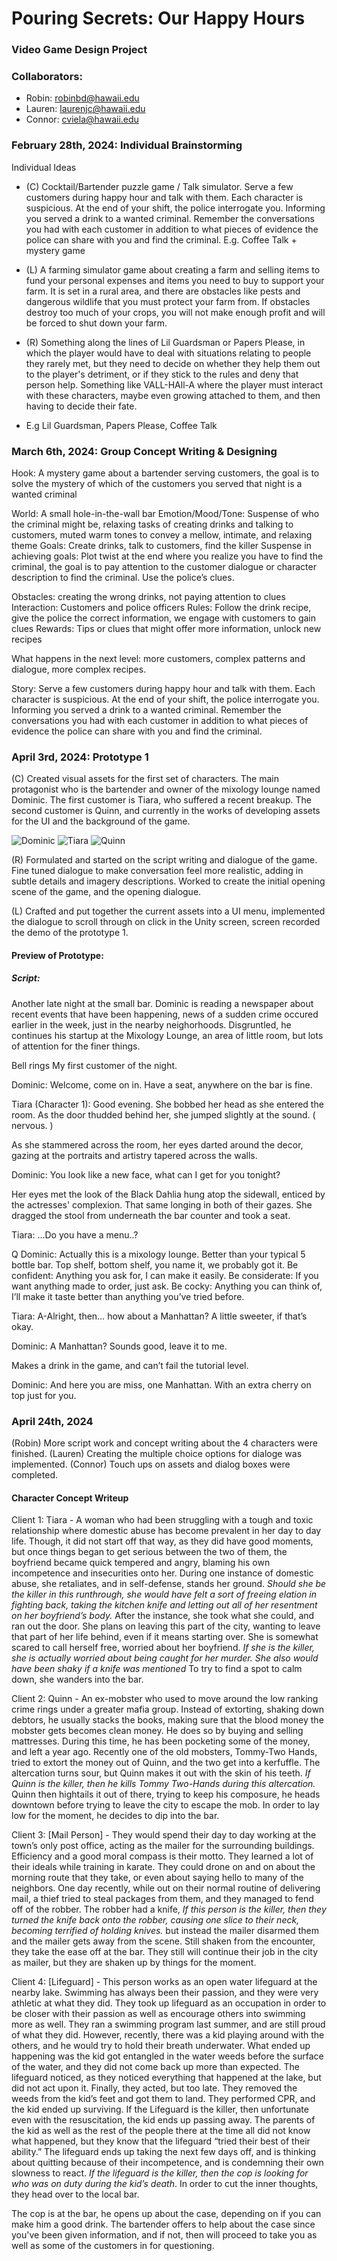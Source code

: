 # Pouring Secrets: Our Happy Hours
### Video Game Design Project

### Collaborators:
* Robin: robinbd@hawaii.edu
* Lauren: laurenjc@hawaii.edu
* Connor: cviela@hawaii.edu

### February 28th, 2024: Individual Brainstorming
Individual Ideas
* (C) Cocktail/Bartender puzzle game / Talk simulator. Serve a few customers during happy hour and talk with them. Each character is suspicious. At the end of your shift, the police interrogate you. Informing you served a drink to a wanted criminal. Remember the conversations you had with each customer in addition to what pieces of evidence the police can share with you and find the criminal.
E.g. Coffee Talk + mystery game

* (L) A farming simulator game about creating a farm and selling items to fund your personal expenses and items you need to buy to support your farm. It is set in a rural area, and there are obstacles like pests and dangerous wildlife that you must protect your farm from. If obstacles destroy too much of your crops, you will not make enough profit and will be forced to shut down your farm.

* (R) Something along the lines of Lil Guardsman or Papers Please, in which the player would have to deal with situations relating to people they rarely met, but they need to decide on whether they help them out to the player's detriment, or if they stick to the rules and deny that person help. Something like VALL-HAll-A where the player must interact with these characters, maybe even growing attached to them, and then having to decide their fate.
* E.g Lil Guardsman, Papers Please, Coffee Talk

### March 6th, 2024: Group Concept Writing & Designing
Hook:  A mystery game about a bartender serving customers, the goal is to solve the mystery of which of the customers you served that night is a wanted criminal

World: A small hole-in-the-wall bar
Emotion/Mood/Tone: Suspense of who the criminal might be, relaxing tasks of creating drinks and talking to customers, muted warm tones to convey a mellow, intimate, and relaxing theme
Goals: Create drinks, talk to customers, find the killer 
Suspense in achieving goals: Plot twist at the end where you realize you have to find the criminal, the goal is to pay attention to the customer dialogue or character description to find the criminal. Use the police’s clues.

Obstacles: creating the wrong drinks, not paying attention to clues 
Interaction: Customers and police officers
Rules: Follow the drink recipe, give the police the correct information, we engage with customers to gain clues
Rewards: Tips or clues that might offer more information, unlock new recipes

What happens in the next level: more customers, complex patterns and dialogue, more complex recipes. 


Story:
Serve a few customers during happy hour and talk with them. Each character is suspicious. At the end of your shift, the police interrogate you. Informing you served a drink to a wanted criminal. Remember the conversations you had with each customer in addition to what pieces of evidence the police can share with you and find the criminal.


### April 3rd, 2024: Prototype 1
(C) Created visual assets for the first set of characters. The main protagonist who is the bartender and owner of the mixology lounge named Dominic. The first customer is Tiara, who suffered a recent breakup. The second customer is Quinn, and currently in the works of developing assets for the UI and the background of the game.

<a><img src="https://github.com/Team12ICS485/FinalProject/blob/main/Visual_Assets/Portraits/Dominic_Portrait.png" alt="Dominic"></a>
<a><img src="[https://github.com/Team12ICS485/FinalProject/blob/main/Visual_Assets/Portraits/Tiara_Portrait.png](https://raw.githubusercontent.com/Team12ICS485/ICS485Team12/main/Visual_Assets/Portraits/Tiara_Portrait.png)" alt="Tiara"></a>
<a><img src="https://github.com/Team12ICS485/FinalProject/blob/main/Visual_Assets/Portraits/Quinn_Portrait.png" alt="Quinn"></a>

(R) Formulated and started on the script writing and dialogue of the game. Fine tuned dialogue to make conversation feel more realistic, adding in subtle details and imagery descriptions. Worked to create the initial opening scene of the game, and the opening dialogue.

(L) Crafted and put together the current assets into a UI menu, implemented the dialogue to scroll through on click in the Unity screen, screen recorded the demo of the prototype 1.

#### Preview of Prototype:

##### Script:
Another late night at the small bar. Dominic is reading a newspaper about recent events that have been happening, news of a sudden crime occured earlier in the week, just in the nearby neighorhoods. Disgruntled, he continues his startup at the Mixology Lounge, an area of little room, but lots of attention for the finer things. 

Bell rings
My first customer of the night.

Dominic: Welcome, come on in. Have a seat, anywhere on the bar is fine.

Tiara (Character 1): Good evening.
She bobbed her head as she entered the room. As the door thudded behind her, she jumped slightly at the sound. ( nervous. )

As she stammered across the room, her eyes darted around the decor, gazing at the portraits and artistry tapered across the walls. 

Dominic: You look like a new face, what can I get for you tonight? 

Her eyes met the look of the Black Dahlia hung atop the sidewall, enticed by the actresses' complexion. That same longing in both of their gazes.
She dragged the stool from underneath the bar counter and took a seat.

Tiara: …Do you have a menu..?

Q Dominic: Actually this is a mixology lounge. Better than your typical 5 bottle bar. Top shelf, bottom shelf, you name it, we probably got it. 
Be confident: Anything you ask for, I can make it easily.
Be considerate: If you want anything made to order, just ask.
Be cocky: Anything you can think of, I’ll make it taste better than anything you’ve tried before.


Tiara: A-Alright, then… how about a Manhattan? A little sweeter, if that’s okay.

Dominic: A Manhattan? Sounds good, leave it to me.

Makes a drink in the game, and can’t fail the tutorial level.

Dominic: And here you are miss, one Manhattan. With an extra cherry on top just for you.



### April 24th, 2024
(Robin) More script work and concept writing about the 4 characters were finished.
(Lauren) Creating the multiple choice options for dialoge was implemented.
(Connor) Touch ups on assets and dialog boxes were completed. 

#### Character Concept Writeup

Client 1: Tiara - A woman who had been struggling with a tough and toxic relationship where domestic abuse has become prevalent in her day to day life. Though, it did not start off that way, as they did have good moments, but once things began to get serious between the two of them, the boyfriend became quick tempered and angry, blaming his own incompetence and insecurities onto her. During one instance of domestic abuse, she retaliates, and in self-defense, stands her ground. *Should she be the killer in this runthrough, she would have felt a sort of freeing elation in fighting back, taking the kitchen knife and letting out all of her resentment on her boyfriend’s body.* After the instance, she took what she could, and ran out the door. She plans on leaving this part of the city, wanting to leave that part of her life behind, even if it means starting over. She is somewhat scared to call herself free, worried about her boyfriend. *If she is the killer, she is actually worried about being caught for her murder. She also would have been shaky if a knife was mentioned* To try to find a spot to calm down, she wanders into the bar.

Client 2: Quinn - An ex-mobster who used to move around the low ranking crime rings under a greater mafia group. Instead of extorting, shaking down debtors, he usually stacks the books, making sure that the blood money the mobster gets becomes clean money. He does so by buying and selling mattresses. During this time, he has been pocketing some of the money, and left a year ago. Recently one of the old mobsters, Tommy-Two Hands, tried to extort the money out of Quinn, and the two get into a kerfuffle. The altercation turns sour, but Quinn makes it out with the skin of his teeth. *If Quinn is the killer, then he kills Tommy Two-Hands during this altercation.* Quinn then hightails it out of there, trying to keep his composure, he heads downtown before trying to leave the city to escape the mob. In order to lay low for the moment, he decides to dip into the bar.

Client 3: [Mail Person] - They would spend their day to day working at the town’s only post office, acting as the mailer for the surrounding buildings. Efficiency and a good moral compass is their motto. They learned a lot of their ideals while training in karate. They could drone on and on about the morning route that they take, or even about saying hello to many of the neighbors. One day recently, while out on their normal routine of delivering mail, a thief tried to steal packages from them, and they managed to fend off of the robber. The robber had a knife, *If this person is the killer, then they turned the knife back onto the robber, causing one slice to their neck, becoming terrified of holding knives.* but instead the mailer disarmed them and the mailer gets away from the scene. Still shaken from the encounter, they take the ease off at the bar. They still will continue their job in the city as mailer, but they are shaken up by things for the moment.

Client 4: [Lifeguard] - This person works as an open water lifeguard at the nearby lake. Swimming has always been their passion, and they were very athletic at what they did. They took up lifeguard as an occupation in order to be closer with their passion as well as encourage others into swimming more as well. They ran a swimming program last summer, and are still proud of what they did. However, recently, there was a kid playing around with the others, and he would try to hold their breath underwater. What ended up happening was the kid got entangled in the water weeds before the surface of the water, and they did not come back up more than expected. The lifeguard noticed, as they noticed everything that happened at the lake, but did not act upon it. Finally, they acted, but too late. They removed the weeds from the kid’s feet and got them to land. They performed CPR, and the kid ended up surviving. If the Lifeguard is the killer, then unfortunate even with the resuscitation, the kid ends up passing away. The parents of the kid as well as the rest of the people there at the time all did not know what happened, but they know that the lifeguard “tried their best of their ability.” The lifeguard ends up taking the next few days off, and is thinking about quitting because of their incompetence, and is condemning their own slowness to react. *If the lifeguard is the killer, then the cop is looking for who was on duty during the kid’s death*. In order to cut the inner thoughts, they head over to the local bar.


The cop is at the bar, he opens up about the case, depending on if you can make him a good drink.  The bartender offers to help about the case since you've been given information, and if not, then will proceed to take you as well as some of the customers in for questioning.


